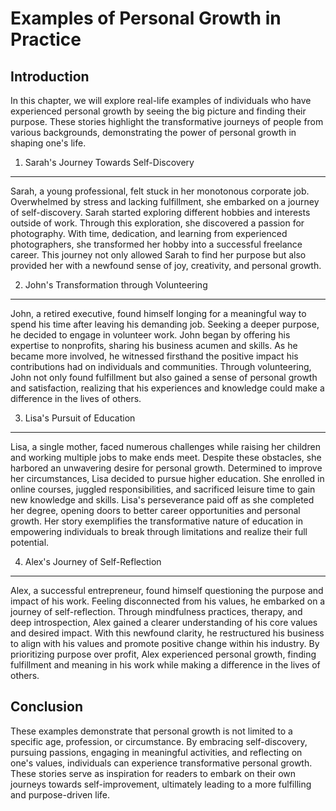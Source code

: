 Examples of Personal Growth in Practice
================================================

Introduction
------------

In this chapter, we will explore real-life examples of individuals who have experienced personal growth by seeing the big picture and finding their purpose. These stories highlight the transformative journeys of people from various backgrounds, demonstrating the power of personal growth in shaping one's life.

1. Sarah's Journey Towards Self-Discovery
-----------------------------------------

Sarah, a young professional, felt stuck in her monotonous corporate job. Overwhelmed by stress and lacking fulfillment, she embarked on a journey of self-discovery. Sarah started exploring different hobbies and interests outside of work. Through this exploration, she discovered a passion for photography. With time, dedication, and learning from experienced photographers, she transformed her hobby into a successful freelance career. This journey not only allowed Sarah to find her purpose but also provided her with a newfound sense of joy, creativity, and personal growth.

2. John's Transformation through Volunteering
---------------------------------------------

John, a retired executive, found himself longing for a meaningful way to spend his time after leaving his demanding job. Seeking a deeper purpose, he decided to engage in volunteer work. John began by offering his expertise to nonprofits, sharing his business acumen and skills. As he became more involved, he witnessed firsthand the positive impact his contributions had on individuals and communities. Through volunteering, John not only found fulfillment but also gained a sense of personal growth and satisfaction, realizing that his experiences and knowledge could make a difference in the lives of others.

3. Lisa's Pursuit of Education
------------------------------

Lisa, a single mother, faced numerous challenges while raising her children and working multiple jobs to make ends meet. Despite these obstacles, she harbored an unwavering desire for personal growth. Determined to improve her circumstances, Lisa decided to pursue higher education. She enrolled in online courses, juggled responsibilities, and sacrificed leisure time to gain new knowledge and skills. Lisa's perseverance paid off as she completed her degree, opening doors to better career opportunities and personal growth. Her story exemplifies the transformative nature of education in empowering individuals to break through limitations and realize their full potential.

4. Alex's Journey of Self-Reflection
------------------------------------

Alex, a successful entrepreneur, found himself questioning the purpose and impact of his work. Feeling disconnected from his values, he embarked on a journey of self-reflection. Through mindfulness practices, therapy, and deep introspection, Alex gained a clearer understanding of his core values and desired impact. With this newfound clarity, he restructured his business to align with his values and promote positive change within his industry. By prioritizing purpose over profit, Alex experienced personal growth, finding fulfillment and meaning in his work while making a difference in the lives of others.

Conclusion
----------

These examples demonstrate that personal growth is not limited to a specific age, profession, or circumstance. By embracing self-discovery, pursuing passions, engaging in meaningful activities, and reflecting on one's values, individuals can experience transformative personal growth. These stories serve as inspiration for readers to embark on their own journeys towards self-improvement, ultimately leading to a more fulfilling and purpose-driven life.
